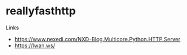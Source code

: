 # reallyfasthttp

Links

* https://www.nexedi.com/NXD-Blog.Multicore.Python.HTTP.Server
* https://lwan.ws/
